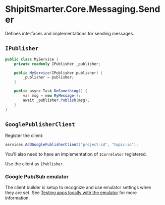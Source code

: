# ShipitSmarter.Core.Messaging.Sender

Defines interfaces and implementations for sending messages.

## `IPublisher`

```csharp
public class MyService {
    private readonly IPublisher _publisher;

    public MyService(IPublisher publisher) {
        _publisher = publisher;
    }

    public async Task DoSomething() {
        var msg = new MyMessage();
        await _publisher.Publish(msg);
    }
}
```

## `GooglePublisherClient`

Register the client:

```csharp
services.AddGooglePublisherClient("project-id", "topic-id");
```

You'll also need to have an implementation of `ICorrelator` registered.

Use the client as `IPublisher`.

### Google Pub/Sub emulator

The client builder is setup to recognize and use emulator settings when they are set. See [Testing apps locally with the emulator](https://cloud.google.com/pubsub/docs/emulator) for more information.
